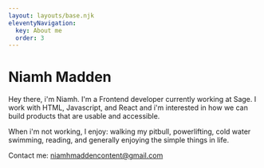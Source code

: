 ```yaml
---
layout: layouts/base.njk
eleventyNavigation:
  key: About me
  order: 3
---
```


# Niamh Madden

Hey there, i'm Niamh. I'm a Frontend developer currently working at Sage. I work with HTML, Javascript, and React and i'm interested in how we can build products that are usable and accessible.

When i'm not working, I enjoy: walking my pitbull, powerlifting, cold water swimming, reading, and generally enjoying the simple things in life.

Contact me: [niamhmaddencontent@gmail.com](mailto:niamhmaddencontent@gmail.com)
